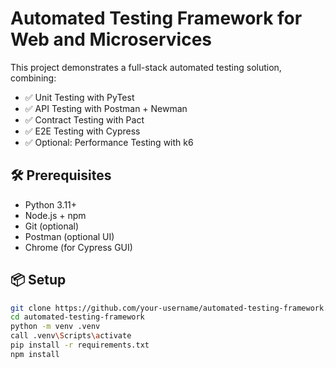 # Automated Testing Framework for Web and Microservices

This project demonstrates a full-stack automated testing solution, combining:

- ✅ Unit Testing with PyTest
- ✅ API Testing with Postman + Newman
- ✅ Contract Testing with Pact
- ✅ E2E Testing with Cypress
- ✅ Optional: Performance Testing with k6

## 🛠 Prerequisites

- Python 3.11+
- Node.js + npm
- Git (optional)
- Postman (optional UI)
- Chrome (for Cypress GUI)

## 📦 Setup

```bash
git clone https://github.com/your-username/automated-testing-framework.git
cd automated-testing-framework
python -m venv .venv
call .venv\Scripts\activate
pip install -r requirements.txt
npm install
